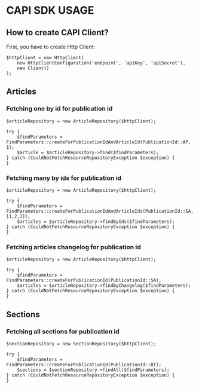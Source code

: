 # CAPI SDK USAGE

## How to create CAPI Client?

First, you have to create Http Client:

```
$httpClient = new HttpClient(
    new HttpClientConfiguration('endpoint', 'apiKey', 'apiSecret'),
    new Client()
);
```

## Articles

### Fetching one by id for publication id

```
$articleRepository = new ArticleRepository($httpClient);

try {
    $findParameters = FindParameters::createForPublicationIdAndArticleId(PublicationId::AP, 1);
    $article = $articleRepository->find($findParameters);
} catch (CouldNotFetchResourceRepositoryException $exception) {
}
```

### Fetching many by ids for publication id

```
$articleRepository = new ArticleRepository($httpClient);

try {
    $findParameters = FindParameters::createForPublicationIdAndArticleIds(PublicationId::SA, [1,2,3]);
    $articles = $articleRepository->findByIds($findParameters);
} catch (CouldNotFetchResourceRepositoryException $exception) {
}
```

### Fetching articles changelog for publication id

```
$articleRepository = new ArticleRepository($httpClient);

try {
    $findParameters = FindParameters::createForPublicationId(PublicationId::SA);
    $articles = $articleRepository->findByChangelog($findParameters);
} catch (CouldNotFetchResourceRepositoryException $exception) {
}
```

## Sections

### Fetching all sections for publication id

```
$sectionRepository = new SectionRepository($httpClient);

try {
    $findParameters = FindParameters::createForPublicationId(PublicationId::BT);
    $sections = $sectionRepository->findAll($findParameters);
} catch (CouldNotFetchResourceRepositoryException $exception) {
}
```
